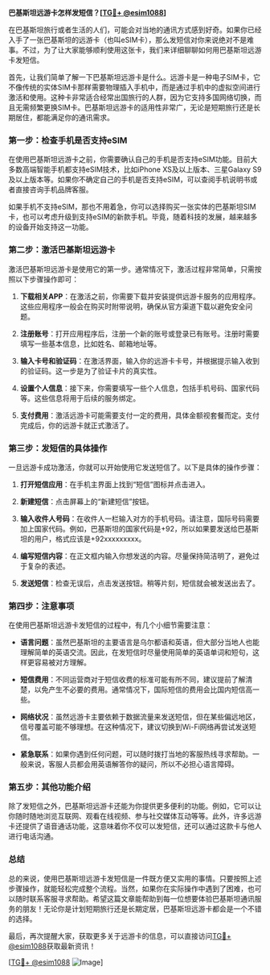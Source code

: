 **巴基斯坦远游卡怎样发短信？[[TG💪+ @esim1088](https://t.me/s/esim1088)]**

在巴基斯坦旅行或者生活的人们，可能会对当地的通讯方式感到好奇。如果你已经入手了一张巴基斯坦的远游卡（也叫eSIM卡），那么发短信对你来说绝对不是难事。不过，为了让大家能够顺利使用这张卡，我们来详细聊聊如何用巴基斯坦远游卡发短信。

首先，让我们简单了解一下巴基斯坦远游卡是什么。远游卡是一种电子SIM卡，它不像传统的实体SIM卡那样需要物理插入手机中，而是通过手机中的虚拟空间进行激活和使用。这种卡非常适合经常出国旅行的人群，因为它支持多国网络切换，而且无需频繁更换SIM卡。巴基斯坦远游卡的适用性非常广，无论是短期旅行还是长期居住，都能满足你的通讯需求。

### **第一步：检查手机是否支持eSIM**

在使用巴基斯坦远游卡之前，你需要确认自己的手机是否支持eSIM功能。目前大多数高端智能手机都支持eSIM技术，比如iPhone XS及以上版本、三星Galaxy S9及以上版本等。如果你不确定自己的手机是否支持eSIM，可以查阅手机说明书或者直接咨询手机品牌客服。

如果手机不支持eSIM，那也不用着急，你可以选择购买一张实体的巴基斯坦SIM卡，也可以考虑升级到支持eSIM的新款手机。毕竟，随着科技的发展，越来越多的设备开始支持这一功能。

### **第二步：激活巴基斯坦远游卡**

激活巴基斯坦远游卡是使用它的第一步。通常情况下，激活过程非常简单，只需按照以下步骤操作即可：

1. **下载相关APP**：在激活之前，你需要下载并安装提供远游卡服务的应用程序。这些应用程序一般会在购买时附带说明，确保从官方渠道下载以避免安全问题。
   
2. **注册账号**：打开应用程序后，注册一个新的账号或登录已有账号。注册时需要填写一些基本信息，比如姓名、邮箱地址等。

3. **输入卡号和验证码**：在激活界面，输入你的远游卡卡号，并根据提示输入收到的验证码。这一步是为了验证卡片的真实性。

4. **设置个人信息**：接下来，你需要填写一些个人信息，包括手机号码、国家代码等。这些信息将用于后续的服务绑定。

5. **支付费用**：激活远游卡可能需要支付一定的费用，具体金额视套餐而定。支付完成后，你的远游卡就正式激活了。

### **第三步：发短信的具体操作**

一旦远游卡成功激活，你就可以开始使用它发送短信了。以下是具体的操作步骤：

1. **打开短信应用**：在手机主界面上找到“短信”图标并点击进入。

2. **新建短信**：点击屏幕上的“新建短信”按钮。

3. **输入收件人号码**：在收件人一栏输入对方的手机号码。请注意，国际号码需要加上国家代码。例如，巴基斯坦的国家代码是+92，所以如果要发送给巴基斯坦的用户，格式应该是+92xxxxxxxxx。

4. **编写短信内容**：在正文框内输入你想发送的内容。尽量保持简洁明了，避免过于复杂的表述。

5. **发送短信**：检查无误后，点击发送按钮。稍等片刻，短信就会被发送出去了。

### **第四步：注意事项**

在使用巴基斯坦远游卡发短信的过程中，有几个小细节需要注意：

- **语言问题**：虽然巴基斯坦的主要语言是乌尔都语和英语，但大部分当地人也能理解简单的英语交流。因此，在发短信时尽量使用简单的英语单词和短句，这样更容易被对方理解。
  
- **短信费用**：不同运营商对于短信收费的标准可能有所不同，建议提前了解清楚，以免产生不必要的费用。通常情况下，国际短信的费用会比国内短信高一些。

- **网络状况**：虽然远游卡主要依赖于数据流量来发送短信，但在某些偏远地区，信号覆盖可能不够理想。在这种情况下，建议切换到Wi-Fi网络再尝试发送短信。

- **紧急联系**：如果你遇到任何问题，可以随时拨打当地的客服热线寻求帮助。一般来说，客服人员都会用英语解答你的疑问，所以不必担心语言障碍。

### **第五步：其他功能介绍**

除了发短信之外，巴基斯坦远游卡还能为你提供更多便利的功能。例如，它可以让你随时随地浏览互联网、观看在线视频、参与社交媒体互动等等。此外，许多远游卡还提供了语音通话功能，这意味着你不仅可以发短信，还可以通过这款卡与他人进行电话沟通。

### **总结**

总的来说，使用巴基斯坦远游卡发短信是一件既方便又实用的事情。只要按照上述步骤操作，就能轻松完成整个流程。当然，如果你在实际操作中遇到了困难，也可以随时联系客服寻求帮助。希望这篇文章能帮助到每一位想要体验巴基斯坦通讯服务的朋友！无论你是计划短期旅行还是长期定居，巴基斯坦远游卡都会是一个不错的选择。

最后，再次提醒大家，获取更多关于远游卡的信息，可以直接访问[TG💪+ @esim1088](https://t.me/s/esim1088)获取最新资讯！

[[TG💪+ @esim1088](https://t.me/s/esim1088) ![Image](https://i.postimg.cc/4NQfJmqS/Snipaste-2025-05-13-00-14-12.png)]
